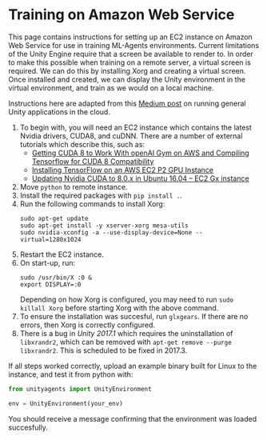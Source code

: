 # Training on Amazon Web Service

This page contains instructions for setting up an EC2 instance on Amazon Web Service for use in training ML-Agents environments. Current limitations of the Unity Engine require that a screen be available to render to. In order to make this possible when training on a remote server, a virtual screen is required. We can do this by installing Xorg and creating a virtual screen. Once installed and created, we can display the Unity environment in the virtual environment, and train as we would on a local machine. 

Instructions here are adapted from this [Medium post](https://medium.com/towards-data-science/how-to-run-unity-on-amazon-cloud-or-without-monitor-3c10ce022639) on running general Unity applications in the cloud.

1. To begin with, you will need an EC2 instance which contains the latest Nvidia drivers, CUDA8, and cuDNN.  There are a number of external tutorials which describe this, such as:
    * [Getting CUDA 8 to Work With openAI Gym on AWS and Compiling Tensorflow for CUDA 8 Compatibility](https://davidsanwald.github.io/2016/11/13/building-tensorflow-with-gpu-support.html)
    * [Installing TensorFlow on an AWS EC2 P2 GPU Instance](http://expressionflow.com/2016/10/09/installing-tensorflow-on-an-aws-ec2-p2-gpu-instance/)
    * [Updating Nvidia CUDA to 8.0.x in Ubuntu 16.04 – EC2 Gx instance](https://aichamp.wordpress.com/2016/11/09/updating-nvidia-cuda-to-8-0-x-in-ubuntu-16-04-ec2-gx-instance/)
2. Move `python` to remote instance.
2. Install the required packages with `pip install .`.
3. Run the following commands to install Xorg:
    ```
    sudo apt-get update
    sudo apt-get install -y xserver-xorg mesa-utils
    sudo nvidia-xconfig -a --use-display-device=None --virtual=1280x1024
    ```
4. Restart the EC2 instance.
5. On start-up, run:
    ```
    sudo /usr/bin/X :0 &
    export DISPLAY=:0
    ```
    Depending on how Xorg is configured, you may need to run `sudo killall Xorg` before starting Xorg with the above command.
6. To ensure the installation was succesful, run `glxgears`. If there are no errors, then Xorg is correctly configured.
7. There is a bug in _Unity 2017.1_ which requires the uninstallation of `libxrandr2`, which can be removed with `apt-get remove --purge libxrandr2`. This is scheduled to be fixed in 2017.3.

If all steps worked correctly, upload an example binary built for Linux to the instance, and test it from python with:
```python
from unityagents import UnityEnvironment

env = UnityEnvironment(your_env)
```

You should receive a message confirming that the environment was loaded succesfully.
